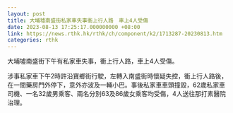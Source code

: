 ```yaml
---
layout: post
title: 大埔墟南盛街私家車失事衝上行人路　車上4人受傷
date: 2023-08-13 17:25:17.000000000 +08:00
link: https://news.rthk.hk/rthk/ch/component/k2/1713287-20230813.htm
categories: rthk
---
```


大埔墟南盛街下午有私家車失事，衝上行人路，車上4人受傷。

涉事私家車下午2時許沿寶鄉街行駛，左轉入南盛街時懷疑失控，衝上行人路後，在一間藥房門外停下，意外亦波及一輛小巴。事後私家車車頭撞毀，62歲私家車司機、一名32歲男乘客、兩名分別63及86歲女乘客均受傷，4人送往那打素醫院治理。
